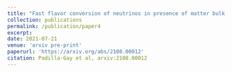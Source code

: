 ```yaml
---
title: "Fast flavor conversion of neutrinos in presence of matter bulk velocity"
collection: publications
permalink: /publication/paper4
excerpt: 
date: 2021-07-21
venue: 'arxiv pre-print'
paperurl: 'https://arxiv.org/abs/2108.00012'
citation: Padilla-Gay et al, arxiv:2108.00012
---
```

